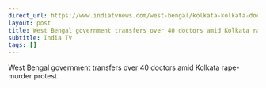 ```yaml
---
direct_url: https://www.indiatvnews.com/west-bengal/kolkata-kolkata-doctor-rape-murder-west-bengal-government-transfers-over-40-doctors-amid-protest-rg-kar-hospital-cm-mamata-banerjee-latest-updates-2024-08-17-947393
layout: post
title: West Bengal government transfers over 40 doctors amid Kolkata rape-murder protest
subtitle: India TV
tags: []
---
```


West Bengal government transfers over 40 doctors amid Kolkata rape-murder protest
